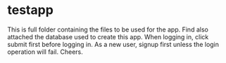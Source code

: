 # testapp
This is full folder containing the files to be used for the app.
Find also attached the database used to create this app.
When logging in, click submit first before logging in.
As a new user, signup first unless the login operation will fail.
Cheers.
